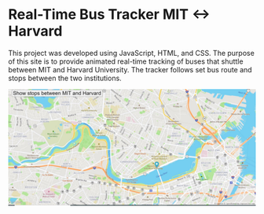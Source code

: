# Real-Time Bus Tracker MIT <-> Harvard

This project was developed using JavaScript, HTML, and CSS. The purpose of this site is to provide animated real-time tracking of buses that shuttle between MIT and Harvard University. The tracker follows set bus route and stops between the two institutions. 

<img src="Real-Time Bus Tracker.JPG">
